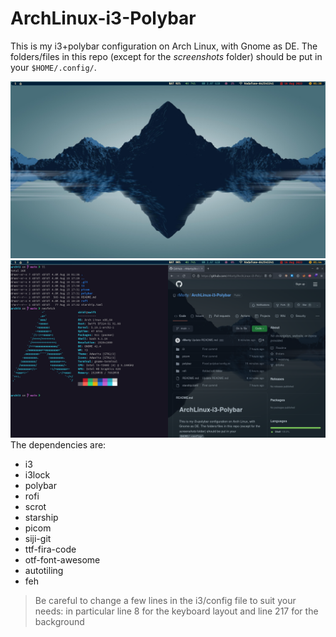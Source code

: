 # ArchLinux-i3-Polybar
This is my i3+polybar configuration on Arch Linux, with Gnome as DE. The folders/files in this repo (except for the *screenshots* folder) should be put in your `$HOME/.config/`.  

![S1](/screenshots/screenshot.png)  
![S2](/screenshots/screenshot2.png)
The dependencies are:
- i3
- i3lock
- polybar
- rofi
- scrot
- starship
- picom
- siji-git
- ttf-fira-code
- otf-font-awesome
- autotiling
- feh  

> Be careful to change a few lines in the i3/config file to suit your needs: in particular line 8 for the keyboard layout and line 217 for the background
